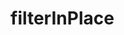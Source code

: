 # filterInPlace

<!-- TODO-START
TODO: Fill short description here.

## Type signature

TODO: Fill type signature down below.

```
any ⇒ any
```

## Examples

TODO: List at least one example down below.

```javascript
filterInPlace(); // ⇒ TODO
```

## Questions

TODO: List questions that may this function answers.
TODO-END -->

